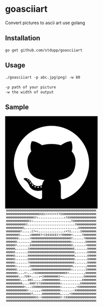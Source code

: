 # goasciiart
Convert pictures to ascii art use golang

## Installation

```
go get github.com/stdupp/goasciiart
```

## Usage

```
./goasciiart -p abc.jpg(png) -w 80

-p path of your picture
-w the width of output
```

## Sample

![origin image](image/github.png)
![ascii image](image/asciiart.png)
